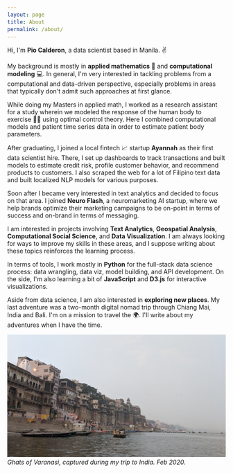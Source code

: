 ```yaml
---
layout: page
title: About
permalink: /about/
---
```


Hi, I'm **Pio Calderon**, a data scientist based in Manila. ✌️ 

My background is mostly in **applied mathematics** 🧮 and **computational modeling** 💻. In general, I'm very interested in tackling problems from a computational and data-driven perspective, especially problems in areas that typically don't admit such approaches at first glance.

While doing my Masters in applied math, I worked as a research assistant for a study wherein we modeled the response of the human body to exercise 🏃‍♂ using optimal control theory. Here I combined computational models and patient time series data in order to estimate patient body parameters.

After graduating, I joined a local fintech 📈 startup **Ayannah** as their first data scientist hire. There, I set up dashboards to track transactions and built models to estimate credit risk, profile customer behavior, and recommend products to customers. I also scraped the web for a lot of Filipino text data and built localized NLP models for various purposes.

Soon after I became very interested in text analytics and decided to focus on that area. I joined **Neuro Flash**, a neuromarketing AI startup, where we help brands optimize their marketing campaigns to be on-point in terms of success and on-brand in terms of messaging.

I am interested in projects involving **Text Analytics**, **Geospatial Analysis**, **Computational Social Science**, and **Data Visualization**. I am always looking for ways to improve my skills in these areas, and I suppose writing about these topics reinforces the learning process.

In terms of tools, I work mostly in **Python** for the full-stack data science process: data wrangling, data viz, model building, and API development. On the side, I'm also learning a bit of **JavaScript** and **D3.js** for interactive visualizations.

Aside from data science, I am also interested in **exploring new places**. My last adventure was a two-month digital nomad trip through Chiang Mai, India and Bali. I'm on a mission to travel the 🌍. I'll write about my adventures when I have the time.

![](/images/varanasi.jpg)
*Ghats of Varanasi, captured during my trip to India. Feb 2020.*

